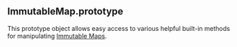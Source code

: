 ImmutableMap.prototype
----------------------

This prototype object allows easy access to various helpful built-in methods for manipulating [Immutable Maps](ImmutableMap.md).
